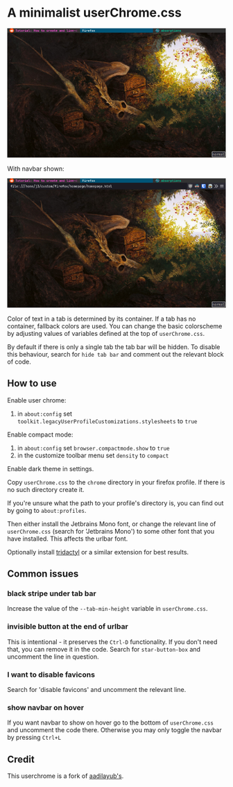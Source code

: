 # A minimalist userChrome.css

![](./screenshots/basic.png)

With navbar shown:

![](./screenshots/urlbar.png)

Color of text in a tab is determined by its container. If a tab has no
container, fallback colors are used. You can change the basic colorscheme by
adjusting values of variables defined at the top of `userChrome.css`.

By default if there is only a single tab the tab bar will be hidden. To disable
this behaviour, search for `hide tab bar` and comment out the relevant block of
code.

## How to use

Enable user chrome:

1) in `about:config` set `toolkit.legacyUserProfileCustomizations.stylesheets` to `true`

Enable compact mode:

1) in `about:config` set `browser.compactmode.show` to `true`
2) in the customize toolbar menu set `density` to `compact`

Enable dark theme in settings.

Copy `userChrome.css` to the `chrome` directory in your firefox profile. If
there is no such directory create it.

If you're unsure what the path to your profile's directory is, you can find out
by going to `about:profiles`.

Then either install the Jetbrains Mono font, or change the relevant line of
`userChrome.css` (search for 'Jetbrains Mono') to some other font that you have
installed. This affects the urlbar font.

Optionally install [tridactyl](https://github.com/tridactyl/tridactyl) or a
similar extension for best results.

## Common issues

### black stripe under tab bar

Increase the value of the `--tab-min-height` variable in `userChrome.css`.

### invisible button at the end of urlbar

This is intentional - it preserves the `Ctrl-D` functionality. If you don't
need that, you can remove it in the code. Search for `star-button-box` and
uncomment the line in question.

### I want to disable favicons

Search for 'disable favicons' and uncomment the relevant line.

### show navbar on hover

If you want navbar to show on hover go to the bottom of `userChrome.css` and
uncomment the code there. Otherwise you may only toggle the navbar by pressing
`Ctrl+L`

## Credit

This userchrome is a fork of
[aadilayub's](https://github.com/aadilayub/firefox-i3wm-theme).
